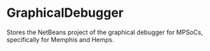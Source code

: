 # GraphicalDebugger
Stores the NetBeans project of the graphical debugger for MPSoCs, specifically for Memphis and Hemps.
